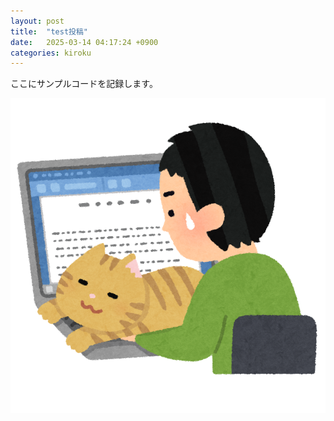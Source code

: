 ```yaml
---
layout: post
title:  "test投稿"
date:   2025-03-14 04:17:24 +0900
categories: kiroku
---
```

ここにサンプルコードを記録します。

<img src="assets/0314/shigoto_zaitaku_cat_man.png">

